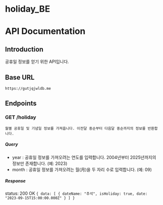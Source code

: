 # holiday_BE

# API Documentation

## Introduction

공휴일 정보를 얻기 위한 API입니다.

## Base URL

`https://gutjqjwldb.me`

## Endpoints

### GET /holiday

`월별 공휴일 및 기념일 정보를 가져옵니다.
 이전달 중순부터 다음달 중순까지의 정보를 반환합니다.`

##### Query

- year : 공휴일 정보를 가져오려는 연도를 입력합니다. 2004년부터 2025년까지의 정보만 존재합니다. (예: 2023)
- month : 공휴일 정보를 가져오려는 월(月)을 두 자리 수로 입력합니다. (예: 09)

##### Response

status: 200 OK
`{ data: [
  {
    dateName: "추석",
    isHoliday: true,
    date: "2023-09-15T15:00:00.000Z"
  }
] }`
